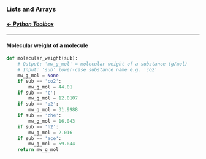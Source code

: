 ### Lists and Arrays
#### _[&larr; Python Toolbox](python_toolbox.md)_

---

#### Molecular weight of a molecule

```python
def molecular_weight(sub):
    # Output: 'mw_g_mol' = molecular weight of a substance (g/mol)
    # Input: 'sub' lower-case substance name e.g. 'co2'
    mw_g_mol = None
    if sub == 'co2':
        mw_g_mol = 44.01
    if sub == 'c':
        mw_g_mol = 12.0107
    if sub == 'o2':
        mw_g_mol = 31.9988
    if sub == 'ch4':
        mw_g_mol = 16.043
    if sub == 'h2':
        mw_g_mol = 2.016
    if sub == 'ace':
        mw_g_mol = 59.044
    return mw_g_mol
```
